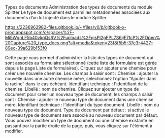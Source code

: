 Types de documents Administration des types de documents du module Splitter Le type de document est parmi les métadonnées associées aux documents d’un lot injecté dans le module Splitter.

https://2236962982-files.gitbook.io/~/files/v0/b/gitbook-x-prod.appspot.com/o/spaces%2F-Mi5WgnLF5b40vkqQsRV%2Fuploads%2FqisPI2gFPL7S6ijF7fcP%2FOpen%20Capture%20_type_docs.png?alt=media&token=23f8f5b5-37e3-4427-89ec-39a629b153f0

Cette page vous permet d'administrer la liste des types de document qui sont associés au formulaire sélectionné (cette liste de formulaire est gérée depuis la page Liste de formulaires). Cliquez sur ajouter une chemise pour créer une nouvelle chemise. Les champs à saisir sont : Chemise : ajouter la nouvelle dans une autre chemise mère, sélectionnez l’option “Ajouter dans la racine” dans le cas échéant. Identifiant technique : l'identifiant de la chemise. Libellé : nom de chemise. Cliquez sur ajouter un type de document pour créer un nouveau type de document, les champs à saisir sont : Chemise : ajouter le nouveau type de document dans une chemise mère. Identifiant technique : l'identifiant du type document. Libellé : nom du nouveau type de document. Type de document par défaut : si activé le nouveau type de document sera associé au nouveau document par défaut. Vous pouvez modifier un type de document ou une chemise existante en passant par la partie droite de la page, puis, vous cliquez sur l'élément à modifier.

